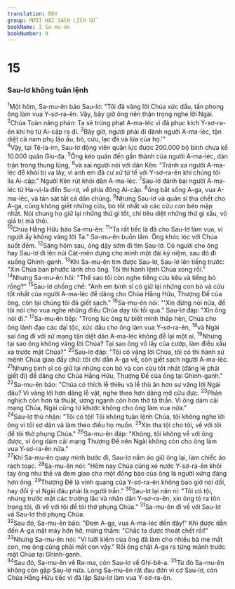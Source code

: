 ```yaml
---
translation: BDY
group: MƯƠI HAI SÁCH LỊCH SỬ
bookName: I Sa-mu-ên 
bookNumber: 9
---
```


<div class="title"><h1>15</h1><h3>Sau-lơ không tuân lệnh</h3></div>
<span class="verse 1sa_15_1"><sup>1</sup>Một hôm, Sa-mu-ên bảo Sau-lơ: &#34;Tôi đã vâng lời Chúa xức dầu, tấn phong ông làm vua Y-sơ-ra-ên. Vậy, bây giờ ông nên thận trọng nghe lời Ngài. </span>
<span class="verse 1sa_15_2"><sup>2</sup>Chúa Toàn năng phán: Ta sẽ trừng phạt A-ma-léc vì đã phục kích Y-sơ-ra-ên khi họ từ Ai-cập ra đi. </span>
<span class="verse 1sa_15_3"><sup>3</sup>Bây giờ, ngươi phải đi đánh người A-ma-léc, tận diệt cả nam phụ lão ấu, bò, cừu, lạc đà và lừa của họ.&#39;&#34;<br/></span>
<span class="verse 1sa_15_4"><sup>4</sup>Vậy, tại Tê-la-im, Sau-lơ động viên quân lực được 200.000 bộ binh chưa kể 10.000 quân Giu-đa. </span>
<span class="verse 1sa_15_5"><sup>5</sup>Ông kéo quân đến gần thành của người A-ma-léc, dàn trận trong thung lũng, </span>
<span class="verse 1sa_15_6"><sup>6</sup>và sai người nói với dân Kên: &#34;Tránh xa người A-ma-léc để khỏi bị vạ lây, vì anh em đã cư xử tử tế với Y-sơ-ra-ên khi chúng tôi lìa Ai-cập.&#34; Người Kên rút khỏi dân A-ma-léc. </span>
<span class="verse 1sa_15_7"><sup>7</sup>Sau-lơ đánh bại người A-ma-léc từ Ha-vi-la đến Su-rơ, về phía đông Ai-cập. </span>
<span class="verse 1sa_15_8"><sup>8</sup>ồng bắt sống A-ga, vua A-ma-léc, và tàn sát tất cả dân chúng. </span>
<span class="verse 1sa_15_9"><sup>9</sup>Nhưng Sau-lơ và quân sĩ tha chết cho A-ga, cũng không giết những cừu, bò tốt nhất và các cừu con béo mập nhất. Nói chung họ giữ lại những thứ gì tốt, chỉ tiêu diệt những thứ gì xấu, vô giá trị mà thôi.<br/></span>
<span class="verse 1sa_15_10"><sup>10</sup>Chúa Hằng Hữu bảo Sa-mu-ên: </span>
<span class="verse 1sa_15_11"><sup>11</sup>“Ta rất tiếc là đã cho Sau-lơ làm vua, vì người ấy không vâng lời Ta.&#34; Sa-mu-ên buồn lắm. Ông khóc lóc với Chúa suốt đêm. </span>
<span class="verse 1sa_15_12"><sup>12</sup>Sáng hôm sau, ông dậy sớm đi tìm Sau-lơ. Có người cho ông hay Sau-lơ đi lên núi Cát-mên dựng cho mình một đài kỷ niệm, sau đó đi xuống Ghinh-ganh. </span>
<span class="verse 1sa_15_13"><sup>13</sup>Khi Sa-mu-ên tìm được Sau-lơ, Sau-lơ lên tiếng trước: &#34;Xin Chúa ban phước lành cho ông. Tôi thi hành lệnh Chúa xong rồi.&#34; </span>
<span class="verse 1sa_15_14"><sup>14</sup>Nhưng Sa-mu-ên hỏi: &#34;Thế sao tôi còn nghe tiếng cừu kêu và tiếng bò rống?&#34; </span>
<span class="verse 1sa_15_15"><sup>15</sup>Sau-lơ chống chế: &#34;Anh em binh sĩ có giữ lại những con bò và cừu tốt nhất của người A-ma-léc để dâng cho Chúa Hằng Hữu, Thượng Đế của ông, còn lại chúng tôi đã giết sạch.&#34; </span>
<span class="verse 1sa_15_16"><sup>16</sup>Sa-mu-ên nói: &#34;&#39;Xin đừng nói nữa, để tôi nói cho vua nghe những điều Chúa dạy tôi tối qua.&#34; Sau-lơ đáp: &#34;Xin ông nói đi.&#34; </span>
<span class="verse 1sa_15_17"><sup>17</sup>Sa-mu-ên tiếp: &#34;Trong lúc ông tự biết mình thấp hèn, Chúa cho ông lãnh đạo các đại tộc, xức dầu cho ông làm vua Y-sơ-ra-ên, </span>
<span class="verse 1sa_15_18"><sup>18</sup>và Ngài sai ông đi với sứ mạng tận diệt dân A-ma-léc không để lại một ai. </span>
<span class="verse 1sa_15_19"><sup>19</sup>Nhưng tại sao ông không vâng lời Chúa? Tại sao ông vồ lấy của cướp, làm điều xấu xa trước mặt Chúa?&#34; </span>
<span class="verse 1sa_15_20"><sup>20</sup>Sau-lơ đáp: &#34;Tôi có vâng lời Chúa, tôi có thi hành sứ mệnh Chúa giao đấy chứ: tôi chỉ dẫn A-ga về, còn giết sạch người A-ma-léc. </span>
<span class="verse 1sa_15_21"><sup>21</sup>Nhưng binh sĩ có giữ lại những con bò và con cừu tốt nhất (đáng lẽ phải giết đi) để dâng cho Chúa Hằng Hữu, Thượng Đế của ông tại Ghinh-ganh.&#34; </span>
<span class="verse 1sa_15_22"><sup>22</sup>Sa-mu-ên bảo: &#34;Chúa có thích lễ thiêu và lễ thù ân hơn sự vâng lời Ngài đâu? Vì vâng lời hơn dâng lễ vật, nghe theo hơn dâng mỡ cữu đực. </span>
<span class="verse 1sa_15_23"><sup>23</sup>Phản nghịch còn hơn tà thuật, ương ngạnh còn hơn thờ tà thần. Vì ông dám cãi mạng Chúa, Ngài cũng từ khước không cho ông làm vua nữa.&#34;<br/></span>
<span class="verse 1sa_15_24"><sup>24</sup>Sau-lơ thú nhận: &#34;Tôi có tội! Tôi không tuân lệnh Chúa, tôi không nghe lời ông vì tôi sợ dân và làm theo điều họ muốn. </span>
<span class="verse 1sa_15_25"><sup>25</sup>Xin tha tội cho tôi, về với tôi để tôi thờ phụng Chúa.&#34; </span>
<span class="verse 1sa_15_26"><sup>26</sup>Sa-mu-ên đáp: &#34;Không, tôi không về với ông được, vì ông dám cãi mạng Thượng Đế nên Ngài không còn cho ông làm vua Y-sơ-ra-ên nữa.&#34;<br/></span>
<span class="verse 1sa_15_27"><sup>27</sup>Khi Sa-mu-ên quay mình bước đi, Sau-lơ nắm áo giữ ông lại, làm chiếc áo rách toạc. </span>
<span class="verse 1sa_15_28"><sup>28</sup>Sa-mu-ên nói: &#34;Hôm nay Chúa cũng xé nước Y-sơ-ra-ên khỏi tay ông như thế và đem giao cho một đồng bào của ông là người xứng đáng hơn ông. </span>
<span class="verse 1sa_15_29"><sup>29</sup>Thượng Đế là vinh quang của Y-sơ-ra-ên không bao giờ nói dối, hay đổi ý vì Ngài đâu phải là người trần.&#34; </span>
<span class="verse 1sa_15_30"><sup>30</sup>Sau-lơ lại năn nỉ: &#34;Tôi có tội, nhưng trước mặt các trưởng lão và nhân dân Y-sơ-ra-ên, xin ông tỏ ra tôn trọng tôi, đi về với tôi để tôi thờ phụng Chúa.&#34; </span>
<span class="verse 1sa_15_31"><sup>31</sup>Sa-mu-ên đi về với Sau-lơ và Sau-lơ thờ phụng Chúa.<br/></span>
<span class="verse 1sa_15_32"><sup>32</sup>Sau đó, Sa-mu-ên bảo: &#34;Đem A-ga, vua A-ma-léc đến đây!&#34; Khi được dẫn đến A-ga mặt mày hớn hở, mừng thầm: &#34;Chắc ta được thoát chết rồi!&#34; </span>
<span class="verse 1sa_15_33"><sup>33</sup>Nhưng Sa-mu-ên nói: &#34;Vì lưỡi kiếm của ông đã làm cho nhiều bà mẹ mất con, mẹ ông cũng phải mất con vậy.&#34; Rồi ông chặt A-ga ra từng mảnh trước mặt Chúa tại Ghinh-ganh.<br/></span>
<span class="verse 1sa_15_34"><sup>34</sup>Sau đó, Sa-mu-ên về Ra-ma, còn Sau-lơ về Ghi-bê-a. </span>
<span class="verse 1sa_15_35"><sup>35</sup>Từ đó Sa-mu-ên không còn gặp Sau-lơ nữa. Lòng Sa-mu-ên rất đau đớn vì cớ Sau-lơ, còn Chúa Hằng Hữu tiếc vì đã lập Sau-lơ làm vua Y-sơ-ra-ên.</span>
